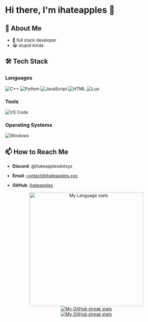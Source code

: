 # Hi there, I'm ihateapples 👋

## 🚀 About Me
- 💼 full stack developer
- 😭 stupid kinda

## 🛠️ Tech Stack

### Languages
![C++](https://img.shields.io/badge/C++-00599C?style=for-the-badge&logo=c%2B%2B&logoColor=white)
![Python](https://img.shields.io/badge/Python-3776AB?style=for-the-badge&logo=python&logoColor=white)
![JavaScript](https://img.shields.io/badge/JavaScript-F7DF1E?style=for-the-badge&logo=javascript&logoColor=black)
![HTML](https://img.shields.io/badge/JavaScript-F7DF1E?style=for-the-badge&logo=javascript&logoColor=black)
![Lua](https://img.shields.io/badge/Lua-2C2D72?style=for-the-badge&logo=lua&logoColor=white)

### Tools
![VS Code](https://img.shields.io/badge/VS%20Code-007ACC?style=for-the-badge&logo=visual-studio-code&logoColor=white)

### Operating Systems
![Windows](https://img.shields.io/badge/Lua-2C2D72?style=for-the-badge&logo=lua&logoColor=white)

## 📫 How to Reach Me
- **Discord**: @ihateapplesdotxyz
- **Email**: contact@ihateapples.xyz
- **GitHub**: [ihateapples](https://github.com/ihateapples)



  <div align="center"> 
    <a href="https://github.com/ihateapples#gh-dark-mode-only">
      <img
        src="[https://github-readme-stats-steel-omega.vercel.app/api/top-langs/?username=ihateapples&layout=pie&icon_color=2d77dc&title_color=2d77dc&text_color=ffffff&bg_color=0d1117&hide_border=true&langs_count=10#gh-dark-mode-only](https://github-readme-stats-steel-omega.vercel.app/api/top-langs/?username=ihateapples&layout=pie&icon_color=2d77dc&title_color=2d77dc&text_color=ffffff&bg_color=0d1117&hide_border=true&langs_count=10#gh-dark-mode-only)"
        alt="My Language stats"
        height="370"
      />
    </a>
  </div>
  
  <!-- Streal stats (Light mode) -->
  <div align="center">
    <a href="https://github.com/ihateapples#gh-light-mode-only">
      <img
         src="https://github-readme-streak-stats-phi-opal.vercel.app/?user=ihateapples&locale=en&type=svg&hide_border=true&fire=2d77dc&ring=2d77dc&currStreakLabel=000000"
         alt="My GitHub streak stats"
       />
    </a>
  </div>
  
  
  
  <!-- Streal stats (Dark mode) -->
  <div align="center">
    <a href="https://github.com/ihateapples#gh-dark-mode-only">
      <img
         src="https://github-readme-streak-stats-phi-opal.vercel.app/?user=ihateapples&background=0d1117&currStreakNum=ffffff&sideNums=ffffff&currStreakLabel=ffffff&sideLabels=ffffff&dates=ffffff&fire=2d77dc&ring=2d77dc&locale=en&type=svg&hide_border=true"
         alt="My GitHub streak stats"
       />
    </a>
  </div>
  <br />
  <br />
